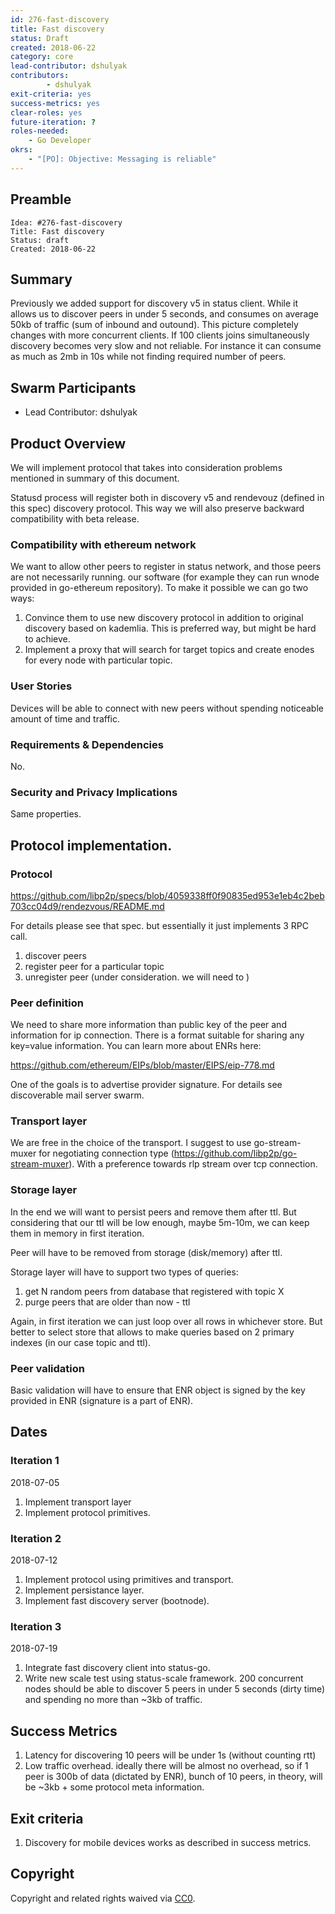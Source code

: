 ```yaml
---
id: 276-fast-discovery
title: Fast discovery
status: Draft
created: 2018-06-22
category: core
lead-contributor: dshulyak
contributors:
        - dshulyak
exit-criteria: yes
success-metrics: yes
clear-roles: yes
future-iteration: ?
roles-needed:
    - Go Developer
okrs:
    - "[PO]: Objective: Messaging is reliable"
---
```


## Preamble

    Idea: #276-fast-discovery
    Title: Fast discovery
    Status: draft
    Created: 2018-06-22

## Summary

Previously we added support for discovery v5 in status client.
While it allows us to discover peers in under 5 seconds, and consumes on average 50kb of traffic (sum of inbound and outound).
This picture completely changes with more concurrent clients. If 100 clients joins simultaneously discovery becomes
very slow and not reliable. For instance it can consume as much as 2mb in 10s while not finding required number of peers.

## Swarm Participants

- Lead Contributor: dshulyak

## Product Overview

We will implement protocol that takes into consideration problems mentioned in summary of this document.

Statusd process will register both in discovery v5 and rendevouz (defined in this spec) discovery protocol.
This way we will also preserve backward compatibility with beta release.

### Compatibility with ethereum network

We want to allow other peers to register in status network, and those peers are not necessarily running.
our software (for example they can run wnode provided in go-ethereum repository). To make it possible we
can go two ways:

1. Convince them to use new discovery protocol in addition to original discovery based on kademlia.
This is preferred way, but might be hard to achieve.
2. Implement a proxy that will search for target topics and create enodes for every node with particular
topic.

### User Stories

Devices will be able to connect with new peers without spending noticeable amount of time and traffic.

### Requirements & Dependencies

No.

### Security and Privacy Implications

Same properties.

## Protocol implementation.

### Protocol

https://github.com/libp2p/specs/blob/4059338ff0f90835ed953e1eb4c2beb703cc04d9/rendezvous/README.md

For details please see that spec. but essentially it just implements 3 RPC call.
1. discover peers
2. register peer for a particular topic
3. unregister peer (under consideration. we will need to )

### Peer definition

We need to share more information than public key of the peer and information
for ip connection. There is a format suitable for sharing any
key=value information. You can learn more about ENRs here:

https://github.com/ethereum/EIPs/blob/master/EIPS/eip-778.md

One of the goals is to advertise provider signature.
For details see discoverable mail server swarm.

### Transport layer

We are free in the choice of the transport. I suggest to use go-stream-muxer
for negotiating connection type (https://github.com/libp2p/go-stream-muxer).
With a preference towards rlp stream over tcp connection.

### Storage layer

In the end we will want to persist peers and remove them after ttl. But
considering that our ttl will be low enough, maybe 5m-10m, we can keep them
in memory in first iteration.

Peer will have to be removed from storage (disk/memory) after ttl.

Storage layer will have to support two types of queries:
1. get N random peers from database that registered with topic X
2. purge peers that are older than now - ttl

Again, in first iteration we can just loop over all rows in whichever store.
But better to select store that allows to make queries based on 2 primary indexes
(in our case topic and ttl).

### Peer validation

Basic validation will have to ensure that ENR object is signed by the key
provided in ENR (signature is a part of ENR).

## Dates

### Iteration 1

2018-07-05

1. Implement transport layer
2. Implement protocol primitives.

### Iteration 2

2018-07-12

1. Implement protocol using primitives and transport.
2. Implement persistance layer.
3. Implement fast discovery server (bootnode).

### Iteration 3

2018-07-19

1. Integrate fast discovery client into status-go.
2. Write new scale test using status-scale framework. 200 concurrent nodes should be
able to discover 5 peers in under 5 seconds (dirty time) and spending no more than ~3kb of traffic.

## Success Metrics

1. Latency for discovering 10 peers will be under 1s (without counting rtt)
2. Low traffic overhead. ideally there will be almost no overhead,
so if 1 peer is 300b of data (dictated by ENR), bunch of 10 peers, in theory, will be ~3kb + some protocol meta information.

## Exit criteria

1. Discovery for mobile devices works as described in success metrics.

## Copyright

Copyright and related rights waived
via [CC0](https://creativecommons.org/publicdomain/zero/1.0/).

